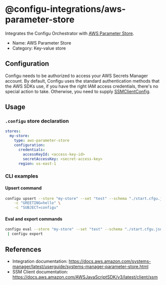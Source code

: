 # @configu-integrations/aws-parameter-store

Integrates the Configu Orchestrator with [AWS Parameter Store](https://docs.aws.amazon.com/systems-manager/latest/userguide/systems-manager-parameter-store.html).

- Name: AWS Parameter Store
- Category: Key-value store

## Configuration

Configu needs to be authorized to access your AWS Secrets Manager account. By default, Configu uses the standard authentication methods that the AWS SDKs use, if you have the right IAM access credentials, there's no special action to take. Otherwise, you need to supply [SSMClientConfig](https://docs.aws.amazon.com/AWSJavaScriptSDK/v3/latest/Package/-aws-sdk-client-ssm/Interface/SSMClientConfig/).

## Usage

### `.configu` store declaration

```yaml
stores:
  my-store:
    type: aws-parameter-store
    configuration:
      credentials:
        accessKeyId: <access-key-id>
        secretAccessKey: <secret-access-key>
      region: us-east-1
```

### CLI examples

#### Upsert command

```bash
configu upsert --store "my-store" --set "test" --schema "./start.cfgu.json" \
    -c "GREETING=hello" \
    -c "SUBJECT=configu"
````

#### Eval and export commands

```bash
configu eval --store "my-store" --set "test" --schema "./start.cfgu.json" \
 | configu export
 ```

## References

- Integration documentation: https://docs.aws.amazon.com/systems-manager/latest/userguide/systems-manager-parameter-store.html
- SSM Client documentation: https://docs.aws.amazon.com/AWSJavaScriptSDK/v3/latest/client/ssm
